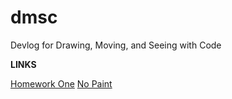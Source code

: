# dmsc
Devlog for Drawing, Moving, and Seeing with Code

**LINKS**

[Homework One](2021-02-11-week-one-hw.md)
[No Paint](2021-02-15-no-paint.md)
